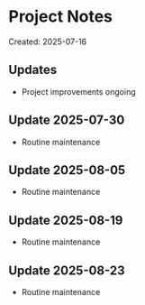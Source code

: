 # Project Notes

Created: 2025-07-16

## Updates
- Project improvements ongoing


## Update 2025-07-30
- Routine maintenance


## Update 2025-08-05
- Routine maintenance


## Update 2025-08-19
- Routine maintenance


## Update 2025-08-23
- Routine maintenance

<!-- Last updated: 2025-08-26 -->